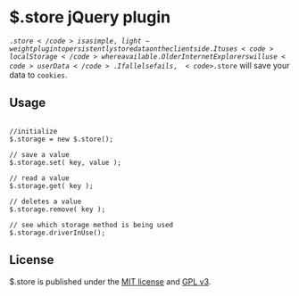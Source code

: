 # $.store jQuery plugin #

<code>$.store</code> is a simple, light-weight plugin to persistently store data on the client side. It uses <code>localStorage</code> where available. Older Internet Explorers will use <code>userData</code>. If all else fails, <code>$.store</code> will save your data to <code>cookies</code>.

## Usage ##

<pre><code>
//initialize
$.storage = new $.store();

// save a value
$.storage.set( key, value );

// read a value
$.storage.get( key );

// deletes a value
$.storage.remove( key );

// see which storage method is being used
$.storage.driverInUse();
</code></pre>

## License ##

$.store is published under the [MIT license](http://www.opensource.org/licenses/mit-license) and [GPL v3](http://opensource.org/licenses/GPL-3.0).